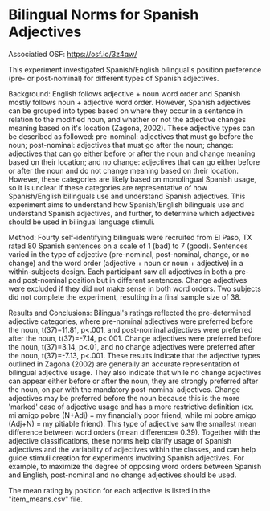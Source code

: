 # Bilingual Norms for Spanish Adjectives
Associatied OSF: https://osf.io/3z4qw/

This experiment investigated Spanish/English bilingual's position preference (pre- or post-nominal) for different types of Spanish adjectives.

Background: English follows adjective + noun word order and Spanish mostly follows noun + adjective word order. However, Spanish adjectives can be grouped into types based on where they occur in a sentence in relation to the modified noun, and whether or not the adjective changes meaning based on it's location (Zagona, 2002). These adjective types can be described as followed: pre-nominal: adjectives that must go before the noun; post-nominal: adjectives that must go after the noun; change: adjectives that can go either before or after the noun and change meaning based on their location; and no change: adjectives that can go either before or after the noun and do not change meaning based on their location. However, these categories are likely based on monolingual Spanish usage, so it is unclear if these categories are representative of how Spanish/English bilinguals use and understand Spanish adjectives. This experiment aims to understand how Spanish/English bilinguals use and understand Spanish adjectives, and further, to determine which adjectives should be used in bilingual language stimuli.

Method: Fourty self-identifying bilinguals were recruited from El Paso, TX rated 80 Spanish sentences on a scale of 1 (bad) to 7 (good). Sentences varied in the type of adjective (pre-nominal, post-nominal, change, or no change) and the word order (adjective + noun or noun + adjective) in a within-subjects design. Each participant saw all adjectives in both a pre- and post-nominal position but in different sentences. Change adjectives were excluded if they did not make sense in both word orders. Two subjects did not complete the experiment, resulting in a final sample size of 38.

Results and Conclusions: Bilingual's ratings reflected the pre-determined adjective categories, where pre-nominal adjectives were preferred before the noun, t(37)=11.81, p<.001, and post-nominal adjectives were preferred after the noun, t(37)=-7.14, p<.001. Change adjectives were preferred before the noun, t(37)=3.14, p<.01, and no change adjectives were preferred after the noun, t(37)=-7.13, p<.001. These results indicate that the adjective types outlined in Zagona (2002) are generally an accurate representation of bilingual adjective usage. They also indicate that while no change adjectives can appear either before or after the noun, they are strongly preferred after the noun, on par with the mandatory post-nominal adjectives. Change adjectives may be preferred before the noun because this is the more 'marked' case of adjective usage and has a more restrictive definition (ex. mi amigo pobre (N+Adj) = my financially poor friend, while mi pobre amigo (Adj+N) = my pitiable friend). This type of adjective saw the smallest mean difference between word orders (mean difference= 0.39). Together with the adjective classifications, these norms help clarify usage of Spanish adjectives and the variability of adjectives within the classes, and can help guide stimuli creation for experiments involving Spanish adjectives. For example, to maximize the degree of opposing word orders between Spanish and English, post-nominal and no change adjectives should be used.

The mean rating by position for each adjective is listed in the "item_means.csv" file.
